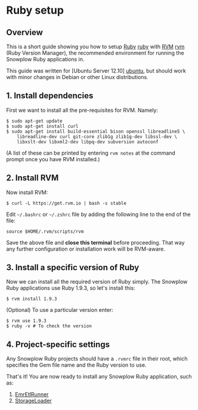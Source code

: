 # Ruby setup

## Overview

This is a short guide showing you how to setup [Ruby] [ruby] with [RVM] [rvm] (Ruby Version Manager), the recommended environment for running the Snowplow Ruby applications in.

This guide was written for [Ubuntu Server 12.10] [ubuntu], but should work with minor changes in Debian or other Linux distributions.

## 1. Install dependencies

First we want to install all the pre-requisites for RVM. Namely:

	$ sudo apt-get update
	$ sudo apt-get install curl
	$ sudo apt-get install build-essential bison openssl libreadline5 \
		libreadline-dev curl git-core zlib1g zlib1g-dev libssl-dev \
		libxslt-dev libxml2-dev libpq-dev subversion autoconf	

(A list of these can be printed by entering `rvm notes` at the command prompt once you have RVM installed.)

## 2. Install RVM

Now install RVM:
	
	$ curl -L https://get.rvm.io | bash -s stable

Edit `~/.bashrc` or `~/.zshrc` file by adding the following line to the end of the file:

	source $HOME/.rvm/scripts/rvm

Save the above file and **close this terminal** before proceeding. That way any further configuration or installation work will be RVM-aware. 

## 3. Install a specific version of Ruby

Now we can install all the required version of Ruby simply. The Snowplow Ruby applications use Ruby 1.9.3, so let's install this:

	$ rvm install 1.9.3

(Optional) To use a particular version enter:

	$ rvm use 1.9.3
	$ ruby -v # To check the version

## 4. Project-specific settings

Any Snowplow Ruby projects should have a `.rvmrc` file in their root, which specifies the Gem file name and the Ruby version to use.

That's it! You are now ready to install any Snowplow Ruby application, such as:

1. [EmrEtlRunner](EmrEtlRunner-setup)
2. [StorageLoader](StorageLoader-setup)

[ruby]: http://www.ruby-lang.org/en/
[rvm]: https://rvm.io/

[ubuntu]: http://www.ubuntu.com/download/server